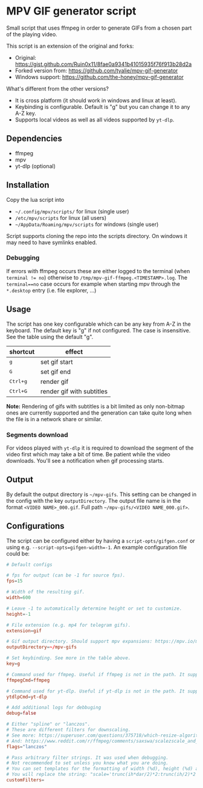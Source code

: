 # MPV GIF generator script

Small script that uses ffmpeg in order to generate GIFs from a chosen part of the playing video.

This script is an extension of the original and forks:
- Original: https://gist.github.com/Ruin0x11/8fae0a9341b41015935f76f913b28d2a
- Forked version from: https://github.com/tyalie/mpv-gif-generator
- Windows support: https://github.com/the-honey/mpv-gif-generator

What's different from the other versions?
- It is cross platform (it should work in windows and linux at least).
- Keybinding is configurable. Default is "g" but you can change it to any A-Z key.
- Supports local videos as well as all videos supported by `yt-dlp`.

## Dependencies
- ffmpeg
- mpv
- yt-dlp (optional)

## Installation

Copy the lua script into 
- `~/.config/mpv/scripts/` for linux (single user)
- `/etc/mpv/scripts` for linux (all users)
- `~/AppData/Roaming/mpv/scripts` for windows (single user)

Script supports cloning the repo into the scripts directory. On windows it may need to have
symlinks enabled.

### Debugging

If errors with ffmpeg occurs these are either logged to the terminal (when `terminal != no`) otherwise to `/tmp/mpv-gif-ffmpeg.<TIMESTAMP>.log`. The `terminal==no` case occurs for example when
starting mpv through the `*.desktop` entry (i.e. file explorer, …)

## Usage

The script has one key configurable which can be any key from A-Z in the keyboard. The default key is "g" if not configured. The case is insensitive. See the table using the default "g". 

| shortcut          | effect                    |
| ----------------- | ------------------------- |
| <kbd>g</kbd>      | set gif start             |
| <kbd>G</kbd>      | set gif end               |
| <kbd>Ctrl+g</kbd> | render gif                |
| <kbd>Ctrl+G</kbd> | render gif with subtitles |

**Note:** Rendering of gifs with subtitles is a bit limited as only non-bitmap ones are currently supported and the generation can take quite long when the file is in a network share or similar.

### Segments download

For videos played with `yt-dlp` it is required to download the segment of the video first which may take a bit of time. Be patient while the video downloads. You'll see a notification when gif processing starts.

## Output
By default the output directory is `~/mpv-gifs`. This setting can be changed in the config with the key `outputDirectory`.
The output file name is in the format `<VIDEO NAME>_000.gif`. Full path `~/mpv-gifs/<VIDEO NAME_000.gif>`.

## Configurations
The script can be configured either by having a `script-opts/gifgen.conf` or using e.g. `--script-opts=gifgen-width=-1`. An example configuration file could be:

```conf
# Default configs

# fps for output (can be -1 for source fps).
fps=15

# Width of the resulting gif.
width=600

# Leave -1 to automatically determine height or set to customize.
height=-1

# File extension (e.g. mp4 for telegram gifs).
extension=gif

# Gif output directory. Should support mpv expansions: https://mpv.io/manual/master/#paths
outputDirectory=~/mpv-gifs

# Set keybinding. See more in the table above.
key=g

# Command used for ffmpeg. Useful if ffmpeg is not in the path. It supports mpv expansions.
ffmpegCmd=ffmpeg

# Command used for yt-dlp. Useful if yt-dlp is not in the path. It supports mpv expansions.
ytdlpCmd=yt-dlp

# Add additional logs for debbuging
debug=false

# Either "spline" or "lanczos".
# These are different filters for downscaling.
# See more: https://superuser.com/questions/375718/which-resize-algorithm-to-choose-for-videos/375726#375726
# And: https://www.reddit.com/r/ffmpeg/comments/saxswa/scalezscale_and_lanczosspline
flags="lanczos"

# Pass arbitrary filter strings. It was used when debugging.
# Not recommended to set unless you know what you are doing.
# You can set templates for the formatting of width (%d), height (%d) and flags (%s) in that order.
# You will replace the string: "scale='trunc(ih*dar/2)*2:trunc(ih/2)*2',setsar=1/1,scale=%d:%d:flags=%s"
customFilters=
```
